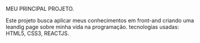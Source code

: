MEU PRINCIPAL PROJETO.

Este projeto busca aplicar meus conhecimentos em front-and criando uma leandig page sobre minha vida na programação.
tecnologias usadas: HTML5, CSS3, REACTJS.
